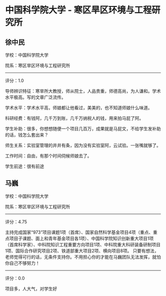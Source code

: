 # 中国科学院大学 - 寒区旱区环境与工程研究所

## 徐中民

学校：中国科学院大学

院系：寒区旱区环境与工程研究所

* * *

评分：1.0

导师辨识特征：寒旱所大教授，师从院士，人品贵重，师德高尚，为人谦和。学术水平极高。写的文章广泛流传。

学术水平：学术水平高，师娘都让他看过，美美的，也不知道师娘什么味道。

科研经费：有钱阿，几千万到账，几千万纳税人的钱，用来拍马屁了阿。

学生补助：很多，你想想随便一个项目几百万，成果就是马屁文，不给学生发补助的话，钱怎么套出来？

师生关系：实验室管理的井井有条，因为没有实验室阿，云试验。一张嘴就够了。

工作时间：自由，有那个时间伺候师娘去了。

学生前途：很有前途

## 马巍

学校：中国科学院大学

院系：寒区旱区环境与工程研究所

* * *

评分：4.75

主持完成国家“973”项目课题1项（首席）、国家自然科学基金项目4项（重点、重点项目子课题、面上和青年基金项目各1项）、中国科学院知识创新重大项目1项（首席科学家）、中科院知识工程重要方向项目1项、中科院重大科研装备研制项目1项、国际合作研究项目2项、铁道部重大项目2项、横向项目8项。
只要有想法，老师觉得可行的话，无条件支持你。不用担心你的才能在马巍团队无法发挥，就怕你自己不够努力！

* * *

评分：0.0

项目多，人大气，对学生好